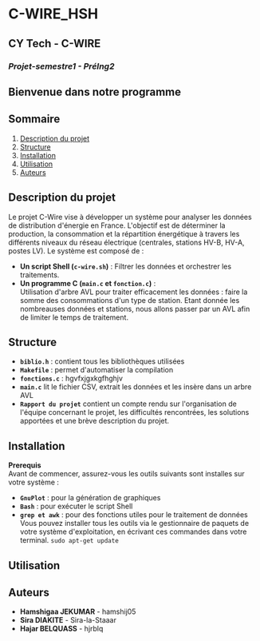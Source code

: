 # C-WIRE_HSH
## **************CY Tech - C-WIRE**************

### ***Projet-semestre1 - PréIng2***
## **Bienvenue dans notre programme**

## Sommaire
1. [Description du projet](#description-du-projet)
2. [Structure](#structure)
3. [Installation](#installation)
4. [Utilisation](#utilisation)
5. [Auteurs](#auteurs)

## Description du projet     
Le projet C-Wire vise à développer un système pour analyser les données de distribution d'énergie en France. L'objectif est de déterminer la production, la consommation et la répartition énergétique à travers les différents niveaux du réseau électrique (centrales, stations HV-B, HV-A, postes LV).
Le système est composé de :
- **Un script Shell (`c-wire.sh`)** :
  Filtrer les données et orchestrer les traitements.  
-  **Un programme C (`main.c` et `fonction.c`)** :  
 Utilisation d'arbre AVL pour traiter efficacement les données : faire la somme des consommations d'un type de station. Etant donnée les nombreauses données et stations, nous allons passer par un AVL afin de limiter le temps de traitement.  

## Structure 
  - **`biblio.h`** : contient tous les bibliothèques utilisées  
  - **`Makefile`** : permet d'automatiser la compilation  
  - **`fonctions.c`** :  hgvfxjgxkgfhghjv
  - **`main.c`** lit le fichier CSV, extrait les données et les insère dans un arbre AVL  
  - **`Rapport du projet`** contient un compte rendu sur l'organisation de l'équipe concernant le projet, les difficultés rencontrées, les solutions apportées et une brève description du projet.  

## Installation
 **Prerequis**  
Avant de commencer, assurez-vous les outils suivants sont installes sur votre système :   
- **`GnuPlot`** : pour la génération de graphiques
- **`Bash`** : pour exécuter le script Shell
- **`grep et awk`** : pour des fonctions utiles pour le traitement de données  
  Vous pouvez installer tous les outils via le gestionnaire de paquets de votre système d'exploitation, en écrivant ces commandes dans votre terminal.
  `sudo apt-get update`
  
## Utilisation

## Auteurs    
- **Hamshigaa JEKUMAR** - hamshij05  
- **Sira DIAKITE** - Sira-la-Staaar  
- **Hajar BELQUASS** - hjrblq  
